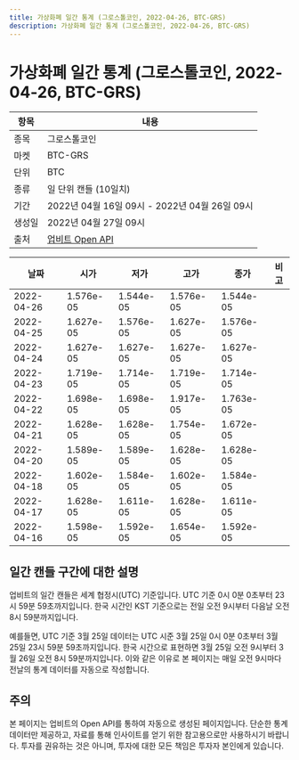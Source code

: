 ```yaml
---
title: 가상화폐 일간 통계 (그로스톨코인, 2022-04-26, BTC-GRS)
description: 가상화폐 일간 통계 (그로스톨코인, 2022-04-26, BTC-GRS)
---
```



가상화폐 일간 통계 (그로스톨코인, 2022-04-26, BTC-GRS)
===

|항목|내용|
|--|--|
|종목|그로스톨코인|
|마켓|BTC-GRS|
|단위|BTC|
|종류|일 단위 캔들 (10일치)|
|기간|2022년 04월 16일 09시 - 2022년 04월 26일 09시|
|생성일|2022년 04월 27일 09시|
|출처|[업비트 Open API](https://docs.upbit.com)|


|날짜|시가|저가|고가|종가|비고|
|--|--|--|--|--|--|
|2022-04-26|1.576e-05|1.544e-05|1.576e-05|1.544e-05|    |
|2022-04-25|1.627e-05|1.576e-05|1.627e-05|1.576e-05|    |
|2022-04-24|1.627e-05|1.627e-05|1.627e-05|1.627e-05|    |
|2022-04-23|1.719e-05|1.714e-05|1.719e-05|1.714e-05|    |
|2022-04-22|1.698e-05|1.698e-05|1.917e-05|1.763e-05|    |
|2022-04-21|1.628e-05|1.628e-05|1.754e-05|1.672e-05|    |
|2022-04-20|1.589e-05|1.589e-05|1.628e-05|1.628e-05|    |
|2022-04-18|1.602e-05|1.584e-05|1.602e-05|1.584e-05|    |
|2022-04-17|1.628e-05|1.611e-05|1.628e-05|1.611e-05|    |
|2022-04-16|1.598e-05|1.592e-05|1.654e-05|1.592e-05|    |


일간 캔들 구간에 대한 설명
---


업비트의 일간 캔들은 세계 협정시(UTC) 기준입니다. 
UTC 기준 0시 0분 0초부터 23시 59분 59초까지입니다. 
한국 시간인 KST 기준으로는 전일 오전 9시부터 다음날 오전 8시 59분까지입니다. 


예를들면, UTC 기준 3월 25일 데이터는 UTC 시준 3월 25일 0시 0분 0초부터 3월 25일 23시 59분 59초까지입니다. 
한국 시간으로 표현하면 3월 25일 오전 9시부터 3월 26일 오전 8시 59분까지입니다. 
이와 같은 이유로 본 페이지는 매일 오전 9시마다 전날의 통계 데이터를 자동으로 작성합니다. 


주의
---


본 페이지는 업비트의 Open API를 통하여 자동으로 생성된 페이지입니다. 
단순한 통계 데이터만 제공하고, 자료를 통해 인사이트를 얻기 위한 참고용으로만 사용하시기 바랍니다. 
투자를 권유하는 것은 아니며, 투자에 대한 모든 책임은 투자자 본인에게 있습니다. 
